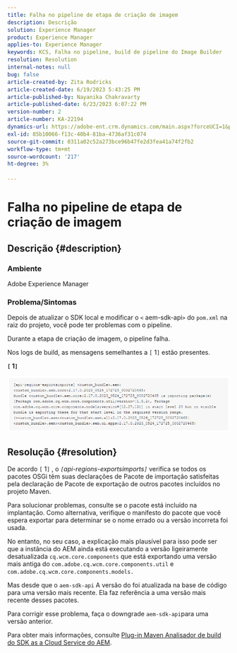 ```yaml
---
title: Falha no pipeline de etapa de criação de imagem
description: Descrição
solution: Experience Manager
product: Experience Manager
applies-to: Experience Manager
keywords: KCS, Falha no pipeline, build de pipeline do Image Builder
resolution: Resolution
internal-notes: null
bug: false
article-created-by: Zita Rodricks
article-created-date: 6/19/2023 5:43:25 PM
article-published-by: Nayanika Chakravarty
article-published-date: 6/23/2023 6:07:22 PM
version-number: 2
article-number: KA-22194
dynamics-url: https://adobe-ent.crm.dynamics.com/main.aspx?forceUCI=1&pagetype=entityrecord&etn=knowledgearticle&id=116e6dc8-c80e-ee11-8f6d-6045bd006b3d
exl-id: 85b10066-f13c-40b4-81ba-4736af31c074
source-git-commit: 0311a02c52a273bce96b47fe2d3fea41a74f2fb2
workflow-type: tm+mt
source-wordcount: '217'
ht-degree: 3%

---
```


# Falha no pipeline de etapa de criação de imagem

## Descrição {#description}


### Ambiente

Adobe Experience Manager

### Problema/Sintomas

Depois de atualizar o SDK local e modificar o `<` aem-sdk-api`>`  do `pom.xml` na raiz do projeto, você pode ter problemas com o pipeline.

Durante a etapa de criação de imagem, o pipeline falha.

Nos logs de build, as mensagens semelhantes a `[` 1`]`  estão presentes.

<b>`[` 1`]` </b>

<b>![](assets/___9f82ca57-ec11-ee11-8f6d-6045bd0067ea___.png)</b>


## Resolução {#resolution}


De acordo `[` 1`]` , o *`[`api-regions-exportsimports`]`* verifica se todos os pacotes OSGi têm suas declarações de Pacote de importação satisfeitas pela declaração de Pacote de exportação de outros pacotes incluídos no projeto Maven.

Para solucionar problemas, consulte se o pacote está incluído na implantação. Como alternativa, verifique o manifesto do pacote que você espera exportar para determinar se o nome errado ou a versão incorreta foi usada.

No entanto, no seu caso, a explicação mais plausível para isso pode ser que a instância do AEM ainda está executando a versão ligeiramente desatualizada `cq.wcm.core.components` que está exportando uma versão mais antiga do `com.adobe.cq.wcm.core.components.util` e `com.adobe.cq.wcm.core.components.models.`

Mas desde que o `aem-sdk-api` A versão do foi atualizada na base de código para uma versão mais recente. Ela faz referência a uma versão mais recente desses pacotes.

Para corrigir esse problema, faça o downgrade `aem-sdk-api`para uma versão anterior.

Para obter mais informações, consulte [Plug-in Maven Analisador de build do SDK as a Cloud Service do AEM](https://experienceleague.adobe.com/docs/experience-manager-core-components/using/developing/archetype/build-analyzer-maven-plugin.html?lang=pt-BR).
